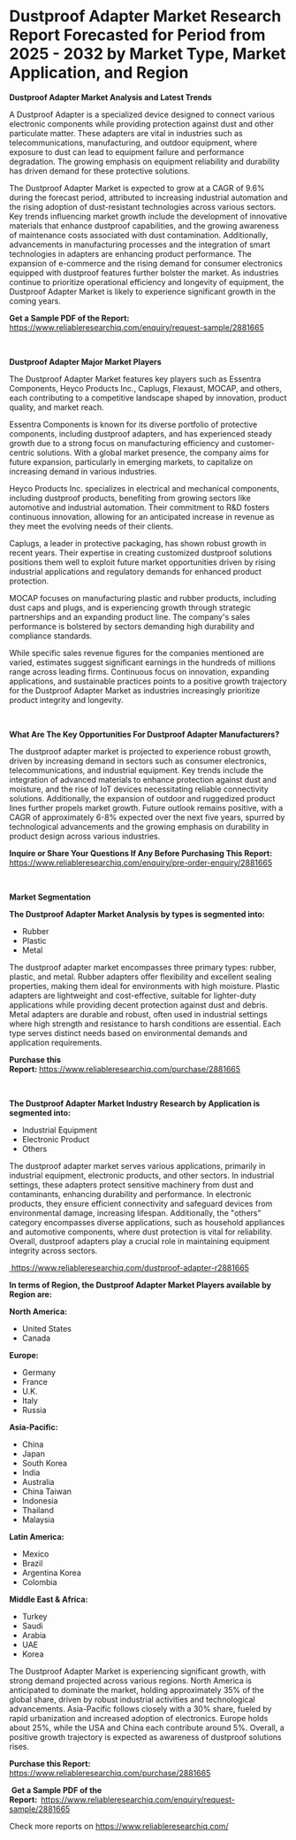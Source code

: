 <p><h1>Dustproof Adapter Market Research Report Forecasted for Period from 2025 -  2032 by Market Type, Market Application, and Region</h1></p><p><strong>Dustproof Adapter Market Analysis and Latest Trends</strong></p>
<p><p>A Dustproof Adapter is a specialized device designed to connect various electronic components while providing protection against dust and other particulate matter. These adapters are vital in industries such as telecommunications, manufacturing, and outdoor equipment, where exposure to dust can lead to equipment failure and performance degradation. The growing emphasis on equipment reliability and durability has driven demand for these protective solutions.</p><p>The Dustproof Adapter Market is expected to grow at a CAGR of 9.6% during the forecast period, attributed to increasing industrial automation and the rising adoption of dust-resistant technologies across various sectors. Key trends influencing market growth include the development of innovative materials that enhance dustproof capabilities, and the growing awareness of maintenance costs associated with dust contamination. Additionally, advancements in manufacturing processes and the integration of smart technologies in adapters are enhancing product performance. The expansion of e-commerce and the rising demand for consumer electronics equipped with dustproof features further bolster the market. As industries continue to prioritize operational efficiency and longevity of equipment, the Dustproof Adapter Market is likely to experience significant growth in the coming years.</p></p>
<p><strong>Get a Sample PDF of the Report:&nbsp;</strong> <a href="https://www.reliableresearchiq.com/enquiry/request-sample/2881665?utm_campaign=3103&utm_medium=2&utm_source=Github&utm_content=ia&utm_term=12032025&utm_id=dustproof-adapter">https://www.reliableresearchiq.com/enquiry/request-sample/2881665</a></p>
<p>&nbsp;</p>
<p><strong>Dustproof Adapter Major Market Players</strong></p>
<p><p>The Dustproof Adapter Market features key players such as Essentra Components, Heyco Products Inc., Caplugs, Flexaust, MOCAP, and others, each contributing to a competitive landscape shaped by innovation, product quality, and market reach.</p><p>Essentra Components is known for its diverse portfolio of protective components, including dustproof adapters, and has experienced steady growth due to a strong focus on manufacturing efficiency and customer-centric solutions. With a global market presence, the company aims for future expansion, particularly in emerging markets, to capitalize on increasing demand in various industries.</p><p>Heyco Products Inc. specializes in electrical and mechanical components, including dustproof products, benefiting from growing sectors like automotive and industrial automation. Their commitment to R&D fosters continuous innovation, allowing for an anticipated increase in revenue as they meet the evolving needs of their clients.</p><p>Caplugs, a leader in protective packaging, has shown robust growth in recent years. Their expertise in creating customized dustproof solutions positions them well to exploit future market opportunities driven by rising industrial applications and regulatory demands for enhanced product protection.</p><p>MOCAP focuses on manufacturing plastic and rubber products, including dust caps and plugs, and is experiencing growth through strategic partnerships and an expanding product line. The company's sales performance is bolstered by sectors demanding high durability and compliance standards.</p><p>While specific sales revenue figures for the companies mentioned are varied, estimates suggest significant earnings in the hundreds of millions range across leading firms. Continuous focus on innovation, expanding applications, and sustainable practices points to a positive growth trajectory for the Dustproof Adapter Market as industries increasingly prioritize product integrity and longevity.</p></p>
<p>&nbsp;</p>
<p><strong>What Are The Key Opportunities For Dustproof Adapter Manufacturers?</strong></p>
<p><p>The dustproof adapter market is projected to experience robust growth, driven by increasing demand in sectors such as consumer electronics, telecommunications, and industrial equipment. Key trends include the integration of advanced materials to enhance protection against dust and moisture, and the rise of IoT devices necessitating reliable connectivity solutions. Additionally, the expansion of outdoor and ruggedized product lines further propels market growth. Future outlook remains positive, with a CAGR of approximately 6-8% expected over the next five years, spurred by technological advancements and the growing emphasis on durability in product design across various industries.</p></p>
<p><strong>Inquire or Share Your Questions If Any Before Purchasing This Report:</strong> <a href="https://www.reliableresearchiq.com/enquiry/pre-order-enquiry/2881665?utm_campaign=3103&utm_medium=2&utm_source=Github&utm_content=ia&utm_term=12032025&utm_id=dustproof-adapter">https://www.reliableresearchiq.com/enquiry/pre-order-enquiry/2881665</a></p>
<p>&nbsp;</p>
<p><strong>Market Segmentation</strong></p>
<p><strong>The Dustproof Adapter Market Analysis by types is segmented into:</strong></p>
<p><ul><li>Rubber</li><li>Plastic</li><li>Metal</li></ul></p>
<p><p>The dustproof adapter market encompasses three primary types: rubber, plastic, and metal. Rubber adapters offer flexibility and excellent sealing properties, making them ideal for environments with high moisture. Plastic adapters are lightweight and cost-effective, suitable for lighter-duty applications while providing decent protection against dust and debris. Metal adapters are durable and robust, often used in industrial settings where high strength and resistance to harsh conditions are essential. Each type serves distinct needs based on environmental demands and application requirements.</p></p>
<p><strong>Purchase this Report:&nbsp;</strong><a href="https://www.reliableresearchiq.com/purchase/2881665?utm_campaign=3103&utm_medium=2&utm_source=Github&utm_content=ia&utm_term=12032025&utm_id=dustproof-adapter">https://www.reliableresearchiq.com/purchase/2881665</a></p>
<p>&nbsp;</p>
<p><strong>The Dustproof Adapter Market Industry Research by Application is segmented into:</strong></p>
<p><ul><li>Industrial Equipment</li><li>Electronic Product</li><li>Others</li></ul></p>
<p><p>The dustproof adapter market serves various applications, primarily in industrial equipment, electronic products, and other sectors. In industrial settings, these adapters protect sensitive machinery from dust and contaminants, enhancing durability and performance. In electronic products, they ensure efficient connectivity and safeguard devices from environmental damage, increasing lifespan. Additionally, the "others" category encompasses diverse applications, such as household appliances and automotive components, where dust protection is vital for reliability. Overall, dustproof adapters play a crucial role in maintaining equipment integrity across sectors.</p></p>
<p><a href="https://www.reliableresearchiq.com/dustproof-adapter-r2881665?utm_campaign=3103&utm_medium=2&utm_source=Github&utm_content=ia&utm_term=12032025&utm_id=dustproof-adapter">&nbsp;https://www.reliableresearchiq.com/dustproof-adapter-r2881665</a></p>
<p><strong>In terms of Region, the Dustproof Adapter Market Players available by Region are:</strong></p>
<p>
    <p> <strong> North America: </strong>
        <ul>
            <li>United States</li>
            <li>Canada</li>
        </ul>
        </p> 
    <p> <strong> Europe: </strong>
        <ul>
            <li>Germany</li>
            <li>France</li>
            <li>U.K.</li>
            <li>Italy</li>
            <li>Russia</li>
        </ul>
        </p> 
    <p> <strong> Asia-Pacific: </strong>
        <ul>
            <li>China</li>
            <li>Japan</li>
            <li>South Korea</li>
            <li>India</li>
            <li>Australia</li>
            <li>China Taiwan</li>
            <li>Indonesia</li>
            <li>Thailand</li>
            <li>Malaysia</li>
        </ul>
        </p> 
    <p> <strong> Latin America: </strong>
        <ul>
            <li>Mexico</li>
            <li>Brazil</li>
            <li>Argentina Korea</li>
            <li>Colombia</li>
        </ul>
        </p> 
    <p> <strong> Middle East & Africa: </strong>
        <ul>
            <li>Turkey</li>
            <li>Saudi</li>
            <li>Arabia</li>
            <li>UAE</li>
            <li>Korea</li>
        </ul>
    </p>
    </p>
<p><p>The Dustproof Adapter Market is experiencing significant growth, with strong demand projected across various regions. North America is anticipated to dominate the market, holding approximately 35% of the global share, driven by robust industrial activities and technological advancements. Asia-Pacific follows closely with a 30% share, fueled by rapid urbanization and increased adoption of electronics. Europe holds about 25%, while the USA and China each contribute around 5%. Overall, a positive growth trajectory is expected as awareness of dustproof solutions rises.</p></p>
<p><strong>Purchase this Report: </strong><a href="https://www.reliableresearchiq.com/purchase/2881665?utm_campaign=3103&utm_medium=2&utm_source=Github&utm_content=ia&utm_term=12032025&utm_id=dustproof-adapter">https://www.reliableresearchiq.com/purchase/2881665</a></p>
<p>&nbsp;<strong>Get a Sample PDF of the Report:&nbsp;&nbsp;</strong><a href="https://www.reliableresearchiq.com/enquiry/request-sample/2881665?utm_campaign=3103&utm_medium=2&utm_source=Github&utm_content=ia&utm_term=12032025&utm_id=dustproof-adapter">https://www.reliableresearchiq.com/enquiry/request-sample/2881665</a></p>
<p><strong></strong></p>
<p>Check more reports on <a href="https://www.reliableresearchiq.com/?utm_campaign=3103&utm_medium=2&utm_source=Github&utm_content=ia&utm_term=12032025&utm_id=dustproof-adapter">https://www.reliableresearchiq.com/</a></p>